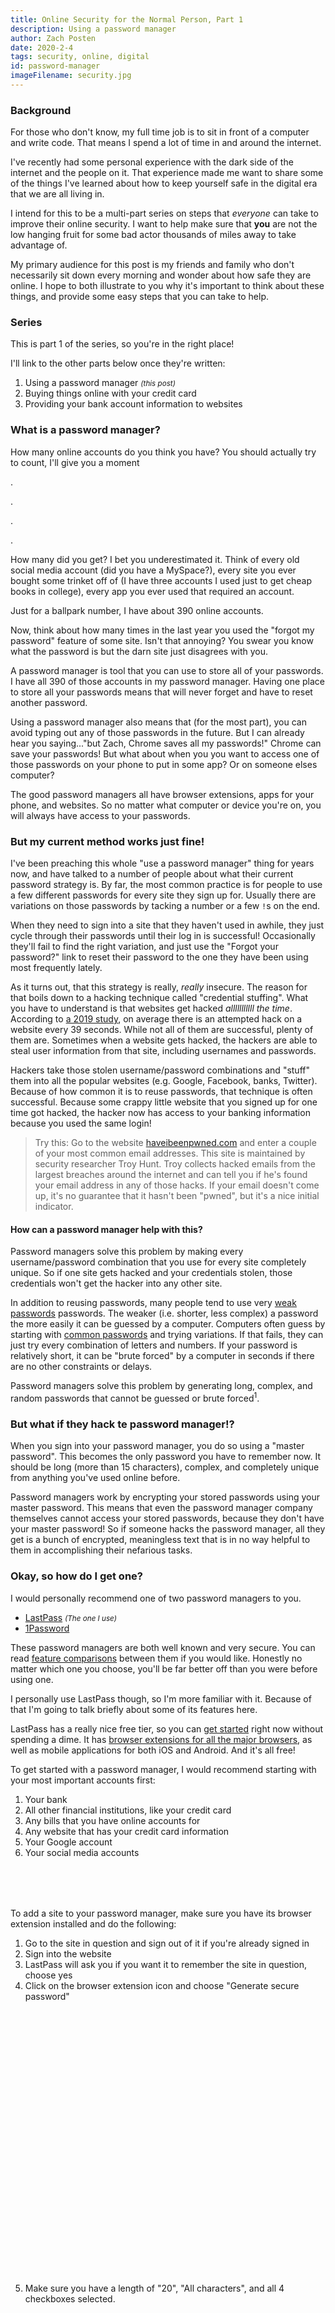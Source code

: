 ```yaml
---
title: Online Security for the Normal Person, Part 1
description: Using a password manager
author: Zach Posten
date: 2020-2-4
tags: security, online, digital
id: password-manager
imageFilename: security.jpg
---
```


### Background

For those who don't know, my full time job is to sit in front of a computer and write code. That means I spend a lot of time in and around the internet.

I've recently had some personal experience with the dark side of the internet and the people on it. That experience made me want to share some of the things I've learned about how to keep yourself safe in the digital era that we are all living in.

I intend for this to be a multi-part series on steps that _everyone_ can take to improve their online security. I want to help make sure that **you** are not the low hanging fruit for some bad actor thousands of miles away to take advantage of.

My primary audience for this post is my friends and family who don't necessarily sit down every morning and wonder about how safe they are online. I hope to both illustrate to you why it's important to think about these things, and provide some easy steps that you can take to help.

### Series

This is part 1 of the series, so you're in the right place!

I'll link to the other parts below once they're written:

1. <span>Using a password manager <i><small>(this post)</small></i></span>
1. Buying things online with your credit card
1. Providing your bank account information to websites

### What is a password manager?

How many online accounts do you think you have? You should actually try to count, I'll give you a moment

.

.

.

.

How many did you get? I bet you underestimated it. Think of every old social media account (did you have a MySpace?), every site you ever bought some trinket off of (I have three accounts I used just to get cheap books in college), every app you ever used that required an account.

Just for a ballpark number, I have about 390 online accounts.

Now, think about how many times in the last year you used the "forgot my password" feature of some site. Isn't that annoying? You swear you know what the password is but the darn site just disagrees with you.

A password manager is tool that you can use to store all of your passwords. I have all 390 of those accounts in my password manager. Having one place to store all your passwords means that will never forget and have to reset another password.

Using a password manager also means that (for the most part), you can avoid typing out any of those passwords in the future. But I can already hear you saying..."but Zach, Chrome saves all my passwords!" Chrome can save your passwords! But what about when you you want to access one of those passwords on your phone to put in some app? Or on someone elses computer?

The good password managers all have browser extensions, apps for your phone, and websites. So no matter what computer or device you're on, you will always have access to your passwords.

### But my current method works just fine!

I've been preaching this whole "use a password manager" thing for years now, and have talked to a number of people about what their current password strategy is. By far, the most common practice is for people to use a few different passwords for every site they sign up for. Usually there are variations on those passwords by tacking a number or a few `!`s on the end.

When they need to sign into a site that they haven't used in awhile, they just cycle through their passwords until their log in is successful! Occasionally they'll fail to find the right variation, and just use the "Forgot your password?" link to reset their password to the one they have been using most frequently lately.

As it turns out, that this strategy is really, _really_ insecure. The reason for that boils down to a hacking technique called "credential stuffing". What you have to understand is that websites get hacked _alllllllllll the time_. According to [a 2019 study](https://www.webarxsecurity.com/website-hacking-statistics-2018-february), on average there is an attempted hack on a website every 39 seconds. While not all of them are successful, plenty of them are. Sometimes when a website gets hacked, the hackers are able to steal user information from that site, including usernames and passwords.

Hackers take those stolen username/password combinations and "stuff" them into all the popular websites (e.g. Google, Facebook, banks, Twitter). Because of how common it is to reuse passwords, that technique is often successful. Because some crappy little website that you signed up for one time got hacked, the hacker now has access to your banking information because you used the same login!

> Try this: Go to the website [haveibeenpwned.com](https://haveibeenpwned.com) and enter a couple of your most common email addresses. This site is maintained by security researcher Troy Hunt. Troy collects hacked emails from the largest breaches around the internet and can tell you if he's found your email address in any of those hacks. If your email doesn't come up, it's no guarantee that it hasn't been "pwned", but it's a nice initial indicator.

#### How can a password manager help with this?

Password managers solve this problem by making every username/password combination that you use for every site completely unique. So if one site gets hacked and your credentials stolen, those credentials won't get the hacker into any other site.

In addition to reusing passwords, many people tend to use very [weak passwords](https://www.wrc.noaa.gov/wrso/security_guide/password.htm) passwords. The weaker (i.e. shorter, less complex) a password the more easily it can be guessed by a computer. Computers often guess by starting with [common passwords](https://nordpass.com/blog/top-worst-passwords-2019) and trying variations. If that fails, they can just try every combination of letters and numbers. If your password is relatively short, it can be "brute forced" by a computer in seconds if there are no other constraints or delays.

Password managers solve this problem by generating long, complex, and random passwords that cannot be guessed or brute forced<sup>1</sup>.

### But what if they hack te password manager!?

When you sign into your password manager, you do so using a "master password". This becomes the only password you have to remember now. It should be long (more than 15 characters), complex, and completely unique from anything you've used online before.

Password managers work by encrypting your stored passwords using your master password. This means that even the password manager company themselves cannot access your stored passwords, because they don't have your master password! So if someone hacks the password manager, all they get is a bunch of encrypted, meaningless text that is in no way helpful to them in accomplishing their nefarious tasks.

### Okay, so how do I get one?

I would personally recommend one of two password managers to you.

- [LastPass](https://www.lastpass.com) <small><i>(The one I use)</i></small>
- [1Password](https://1password.com)

These password managers are both well known and very secure. You can read [feature comparisons](https://www.digitaltrends.com/computing/lastpass-vs-1password-comparison) between them if you would like. Honestly no matter which one you choose, you'll be far better off than you were before using one.

I personally use LastPass though, so I'm more familiar with it. Because of that I'm going to talk briefly about some of its features here.

LastPass has a really nice free tier, so you can [get started](https://lastpass.com/create-account.php) right now without spending a dime. It has [browser extensions for all the major browsers](https://lastpass.com/misc_download2.php), as well as mobile applications for both iOS and Android. And it's all free!

To get started with a password manager, I would recommend starting with your most important accounts first:

1. Your bank
1. All other financial institutions, like your credit card
1. Any bills that you have online accounts for
1. Any website that has your credit card information
1. Your Google account
1. Your social media accounts

<div style="margin-top: 80px"></div>

To add a site to your password manager, make sure you have its browser extension installed and do the following:

1. Go to the site in question and sign out of it if you're already signed in
2. Sign into the website
3. LastPass will ask you if you want it to remember the site in question, choose yes
4. Click on the browser extension icon and choose "Generate secure password"
   <div style="background-image: url('/static/images/blog/pass-manager/lastpass-generate-pass.png');height: 400px;width: 100%;margin-bottom: 50px;background-size: contain; background-repeat: no-repeat;background-position: center;"></div>
5. Make sure you have a length of "20", "All characters", and all 4 checkboxes selected.
   <div style="background-image: url('/static/images/blog/pass-manager/lastpass-gen-options.png');height: 400px;margin-bottom: 50px;background-size: contain; background-repeat: no-repeat;background-position: center;"></div>
6. Then copy the generated password (highlight the text, right click, choose "Copy").
   - When you're first getting started, it may be helpful to paste the password somewhere (e.g. Notepad) just temporarily to make sure you don't lose it.
7. Use the change password feature of the website to change your password.
   - Use LastPass' autofill feature to fill your current password by clicking the little box that appears in the text field
   - Paste (right click, choose "Paste") the random password you generated into the new password field
8. LastPass should prompt you to update your stored password, choose yes.
   - It might not hurt to open your LastPass vault just to confirm that it stored the password you expected, especially on your first few passwords.

That might sound like a lot of work, and it's definitely a bit laborious. But when you weigh it against getting your bank account emptied because someone hacked your MySpace account, the scales are pretty heavily tilted.

### Conclusion

That's it! In short, please consider using a password manager. There is a real possibility of one of your accounts getting hacked at some point, if one [hasn't already](https://www.cnbc.com/2019/12/23/the-10-biggest-data-hacks-of-the-decade.html).

If you found this article helpful, or have additional questions, please reach out to me!

Stay safe out there.

<div style="margin-top: 80px"></div>

---

<div style="margin-top: 80px"></div>

<sup>1</sup> Any password can be brute forced if given enough time. But by making your password sufficiently complex, you can ensure that it will take a hacker with an extremely fast computer years to guess your password. If the website declines access after `n` number of incorrect entries, then this strategy can take centuries. This ability to eventually guess any password is why some places requires you to change your password every so often.
